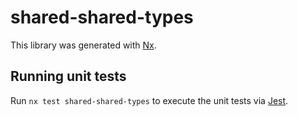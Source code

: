 # shared-shared-types

This library was generated with [Nx](https://nx.dev).

## Running unit tests

Run `nx test shared-shared-types` to execute the unit tests via [Jest](https://jestjs.io).
